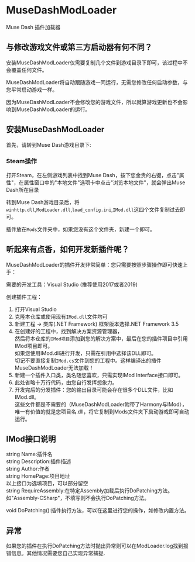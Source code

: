 # MuseDashModLoader
Muse Dash 插件加载器

## 与修改游戏文件或第三方启动器有何不同？

安装MuseDashModLoader仅需要复制几个文件到游戏目录下即可，该过程中不会覆盖任何文件。

MuseDashModLoader将自动跟随游戏一同运行，无需您修改任何启动参数，与您平常启动游戏一样。

因为MuseDashModLoader不会修改您的游戏文件，所以就算游戏更新也不会影响到MuseDashModLoader的运行。

## 安装MuseDashModLoader

首先，请转到Muse Dash游戏目录下:

### Steam操作

打开Steam，在左侧游戏列表中找到Muse Dash，按下您金贵的右键，点击"属性"，在属性窗口中的"本地文件"选项卡中点击"浏览本地文件"，就会弹出Muse Dash所在目录


转到Muse Dash游戏目录后，将`winhttp.dll`,`ModLoader.dll`,`load_config.ini`,`IMod.dll`这四个文件复制过去即可。

插件放在`Mods`文件夹中，如果您没有这个文件夹，新建一个即可。

## 听起来有点香，如何开发新插件呢？

MuseDashModLoader的插件开发非常简单：您只需要按照步骤操作即可快速上手：

需要的开发工具：Visual Studio (推荐使用2017或者2019)

创建插件工程：

1. 打开Visual Studio
2. 克隆本仓库或使用现有`IMod.dll`文件均可
3. 新建工程 -> 类库(.NET Framework) 框架版本选择.NET Framework 3.5
4. 在创建好的工程中，找到解决方案资源管理器，  
然后将本仓库的`IMod项目`添加到您的解决方案中，最后在您的插件项目中引用IMod项目即可。  
如果您使用IMod.dll进行开发，只需在引用中选择该DLL即可。  
切记不要直接复制`IMod.cs`文件到您的工程中。这样编译出的插件MuseDashModLoader无法加载！
5. 新建一个插件入口类，类名随您喜欢，只需实现IMod Interface接口即可。
6. 此处省略十万行代码，由您自行发挥想象力。
7. 开发完后的分发插件：您的输出目录可能会存在很多个DLL文件，比如IMod.dll。  
这些文件都是不需要的（MuseDashModLoader附带了Harmony与IMod），唯一有价值的就是您项目名.dll，将它复制到Mods文件夹下启动游戏即可自动运行。

## IMod接口说明

string Name:插件名  
string Description:插件描述  
string Author:作者  
string HomePage:项目地址  
以上接口为选填项目，可以部分留空  
string RequireAssembly:在特定Assembly加载后执行DoPatching方法。  
如"Assembly-CSharp"，不填写则不会执行DoPatching方法。

void DoPatching():插件执行方法，可以在这里进行您的操作，如修改内置方法。

## 异常

如果您的插件在执行DoPatching方法时抛出异常则可以在ModLoader.log找到报错信息。其他情况需要您自己实现异常捕捉.

